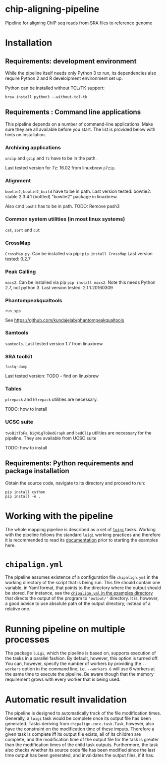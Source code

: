 # chip-aligning-pipeline
Pipeline for aligning ChIP seq reads from SRA files to reference genome

# Installation

## Requirements: development environment

While the pipeline itself needs only Python 3 to run, its dependencies also require Python 2 and R develoipment environment set up.

Python can be installed without TCL/TK support:

```
brew install python3 --without-tcl-tk
```

## Requirements : Command line applications

This pipeline depends on a number of command-line applications.
Make sure they are all available before you start. The list is provided below with hints on installation.

### Archiving applications

`unzip` and `gzip` and `7z` have to be in the path.

Last tested version for 7z: 
16.02 from linuxbrew `p7zip`.

### Alignment

`bowtie2`, `bowtie2_build` have to be in path.
Last version tested: bowtie2: stable 2.3.4.1 (bottled) "bowtie2" package in linuxbrew.

Also cmd `pash3` has to be in path.
TODO: Remove pash3

### Common system utilities (in most linux systems)

`cat`, `sort` and `cut`

### CrossMap

`CrossMap.py`.
Can be installed via pip: `pip install CrossMap`
Last version tested: 0.2.7

### Peak Calling

`macs2`. 
Can be installed via pip `pip install macs2`.
Note this needs Python 2.7, not python 3.
Last version tested: 2.1.1.20160309

### Phantompeakqualtools

`run_spp`

See https://github.com/kundajelab/phantompeakqualtools

### Samtools

`samtools`.
Last tested version 1.7 from linuxbrew.

### SRA toolkit

`fastq-dump`

Last tested version: TODO - find on linuxbrew

### Tables
`ptrepack` and `h5repack` utilities are necessary.

TODO: how to install

### UCSC suite

`twoBitToFa`, `bigWigToBedGraph` and `bedClip` utilities are necessary for the pipeline.
They are available from UCSC suite

TODO: how to install

## Requirements: Python requirements and package installation

Obtain the source code, navigate to its directory and proceed to run:
```
pip install cython
pip install -e .
```

# Working with the pipeline

The whole mapping pipeline is described as a set of [`luigi`](https://github.com/spotify/luigi) tasks.
Working with the pipeline follows the standard `luigi` working practices and therefore it is recommended to read its [documentation](https://luigi.readthedocs.io/en/stable/) prior to starting the examples here.

# `chipalign.yml`

The pipeline assumes existence of a configuration file `chipalign.yml` in the working directory of the script that is being run.
This file should contain one variable, in Yaml format, that points to the directory where the output should be stored.
For instance, see the [`chipalign.yml` in the examples directory](https://github.com/lukauskas/chip-aligning-pipeline/blob/master/examples/chipalign.yml) that directs the output of the program to `'output/'` directory. It is, however, a good advice to use absolute path of the output directory, instead of a relative one.

# Running pipeline on multiple processes

The package `luigi`, which the pipeline is based on, supports execution of the tasks in a parallel fashion.
By default, however, this option is turned off. You can, however, specify the number of workers by providing the `--workers` option in the command line, i.e. `--workers 6` will use 6 workers at the same time to execute the pipeline. Be aware though that the memory requirement grows with every worker that is being used.

# Automatic result invalidation

The pipeline is designed to automatically track of the file modification times.
Generally, a `luigi` task would be complete once its output file has been generated.
Tasks deriving from `chipalign.core.task.Task`, however, also have the constraint on the modification time of these imputs.
Therefore a given task is complete iff its output file exists, all of its children are complete, and the modification time of the output file for the task is greater than the modification times of the child task outputs. Furthermore, the task also checks whether its source code file has been modified since the last time output has been generated, and invalidates the output files, if it has.
